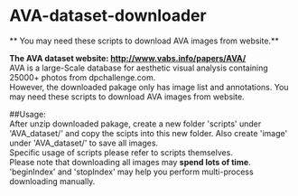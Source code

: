 # AVA-dataset-downloader  
** You may need these scripts to download AVA images from website.**

**The AVA dataset website: http://www.vabs.info/papers/AVA/**  
AVA is a large-Scale database for aesthetic visual analysis containing 25000+ photos from dpchallenge.com.  
However, the downloaded pakage only has image list and annotations. You may need these scripts to download AVA images from website.  

##Usage:  
After unzip downloaded pakage, create a new folder 'scripts' under 'AVA_dataset/' and copy the scipts into this new folder. Also create 'image' under 'AVA_dataset/' to save all images.  
Specific usage of scripts please refer to scripts themselves.  
Please note that downloading all images may **spend lots of time**. 'beginIndex' and 'stopIndex' may help you perform multi-process downloading manually.  
